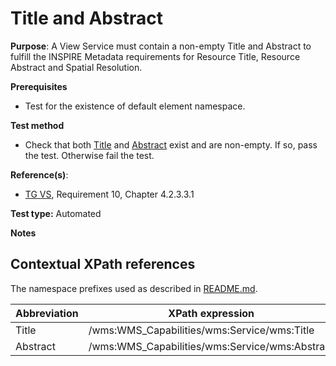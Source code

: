 # Title and Abstract

**Purpose**: A View Service must contain a non-empty Title and Abstract to fulfill the INSPIRE Metadata requirements for Resource Title, Resource Abstract and Spatial Resolution.

**Prerequisites**

* Test for the existence of default element namespace.

**Test method**

* Check that both [Title](#title) and [Abstract](#abstract) exist and are non-empty. If so, pass the test. Otherwise fail the test.


**Reference(s)**:
* [TG VS](README.md#ref_TG_VS), Requirement 10, Chapter 4.2.3.3.1

**Test type:** Automated

**Notes**

## Contextual XPath references

The namespace prefixes used as described in [README.md](README.md#namespaces).

Abbreviation                                               |  XPath expression
---------------------------------------------------------- | -------------------------------------------------------------------------
Title <a name="title"></a> | /wms:WMS_Capabilities/wms:Service/wms:Title
Abstract <a name="abstract"></a> | /wms:WMS_Capabilities/wms:Service/wms:Abstract
